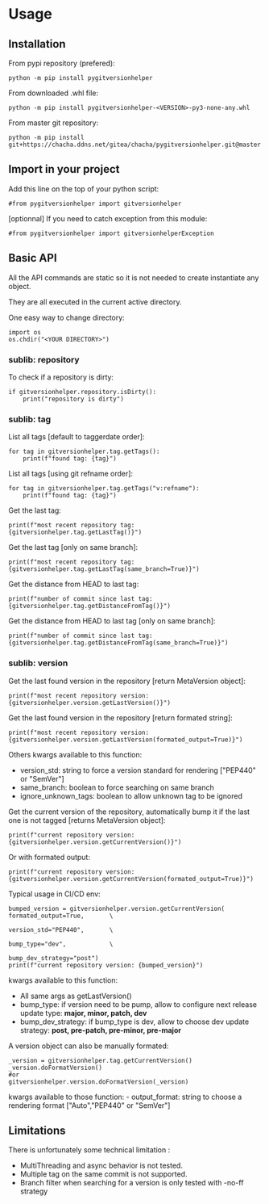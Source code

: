 # Usage

## Installation

From pypi repository (prefered):

    python -m pip install pygitversionhelper
    
From downloaded .whl file:

    python -m pip install pygitversionhelper-<VERSION>-py3-none-any.whl
    
From master git repository:

    python -m pip install git+https://chacha.ddns.net/gitea/chacha/pygitversionhelper.git@master




## Import in your project

Add this line on the top of your python script:

    #from pygitversionhelper import gitversionhelper

[optionnal] If you need to catch exception from this module:

    #from pygitversionhelper import gitversionhelperException
    
## Basic API

All the API commands are static so it is not needed to create instantiate any object.

They are all executed in the current active directory.

One easy way to change directory:

    import os
    os.chdir("<YOUR DIRECTORY>")

### sublib: repository 

To check if a repository is dirty:

    if gitversionhelper.repository.isDirty():
        print("repository is dirty")

### sublib: tag 

List all tags [default to taggerdate order]:

    for tag in gitversionhelper.tag.getTags():
        print(f"found tag: {tag}")
        
List all tags [using git refname order]:

    for tag in gitversionhelper.tag.getTags("v:refname"):
        print(f"found tag: {tag}")

Get the last tag:

    print(f"most recent repository tag: {gitversionhelper.tag.getLastTag()}")
    
Get the last tag [only on same branch]:

    print(f"most recent repository tag: {gitversionhelper.tag.getLastTag(same_branch=True)}")


Get the distance from HEAD to last tag:

    print(f"number of commit since last tag: {gitversionhelper.tag.getDistanceFromTag()}")

Get the distance from HEAD to last tag [only on same branch]:

    print(f"number of commit since last tag: {gitversionhelper.tag.getDistanceFromTag(same_branch=True)}")
    
### sublib: version 

Get the last found version in the repository [return MetaVersion object]:

    print(f"most recent repository version: {gitversionhelper.version.getLastVersion()}")
    
Get the last found version in the repository [return formated string]:

    print(f"most recent repository version: {gitversionhelper.version.getLastVersion(formated_output=True)}")

Others kwargs available to this function:

* version_std: string to force a version standard for rendering ["PEP440" or "SemVer"]
* same_branch: boolean to force searching on same branch
* ignore\_unknown\_tags: boolean to allow unknown tag to be ignored

Get the current version of the repository, automatically bump it if the last one is not tagged [returns MetaVersion object]:

    print(f"current repository version: {gitversionhelper.version.getCurrentVersion()}")

Or with formated output:

    print(f"current repository version: {gitversionhelper.version.getCurrentVersion(formated_output=True)}")
    
Typical usage in CI/CD env:
    
    bumped_version = gitversionhelper.version.getCurrentVersion(    formated_output=True,       \
                                                                    version_std="PEP440",       \
                                                                    bump_type="dev",            \
                                                                    bump_dev_strategy="post")
    print(f"current repository version: {bumped_version}")

kwargs available to this function:

* All same args as getLastVersion()
* bump_type: if version need to be pump, allow to configure next release update type: __major, minor, patch, dev__
* bump\_dev\_strategy: if bump\_type is dev, allow to choose dev update strategy: __post, pre-patch, pre-minor, pre-major__

A version object can also be manually formated:

    _version = gitversionhelper.tag.getCurrentVersion()
    _version.doFormatVersion()
    #or
    gitversionhelper.version.doFormatVersion(_version)

kwargs available to those function:
    - output_format: string to choose a rendering format ["Auto","PEP440" or "SemVer"]

## Limitations

There is unfortunately some technical limitation :

* MultiThreading and async behavior is not tested.
* Multiple tag on the same commit is not supported.
* Branch filter when searching for a version is only tested with -no-ff strategy